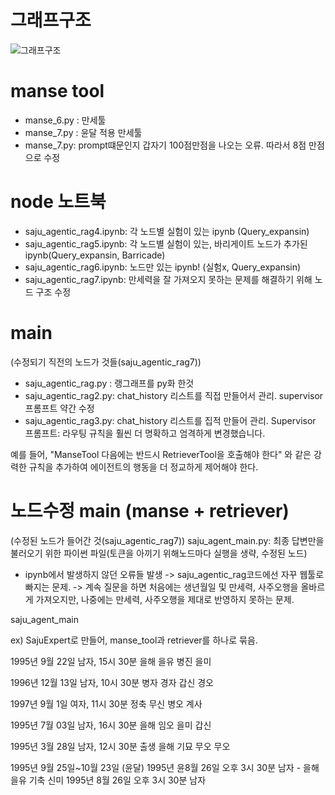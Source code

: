 # 그래프구조

![그래프구조](https://github.com/Jae-hoya/Fortune/tree/main/saju/%EC%9E%AC%ED%98%B8%EB%8B%98/langgraph_saju/graph.png)

# manse tool
- manse_6.py : 만세툴
- manse_7.py : 윤달 적용 만세툴
- manse_7.py: prompt떄문인지 갑자기 100점만점을 나오는 오류. 따라서 8점 만점으로 수정

# node 노트북
- saju_agentic_rag4.ipynb: 각 노드별 실험이 있는 ipynb (Query_expansin)
- saju_agentic_rag5.ipynb: 각 노드별 실험이 있는, 바리게이트 노드가 추가된 ipynb(Query_expansin, Barricade)
- saju_agentic_rag6.ipynb: 노드만 있는 ipynb! (실험x, Query_expansin)
- saju_agentic_rag7.ipynb: 만세력을 잘 가져오지 못하는 문제를 해결하기 위해 노드 구조 수정

# main
(수정되기 직전의 노드가 것들(saju_agentic_rag7))
- saju_agentic_rag.py : 랭그래프를 py화 한것
- saju_agentic_rag2.py: chat_history 리스트를 직접 만들어서 관리. supervisor 프롬프트 약간 수정
- saju_agentic_rag3.py:  chat_history 리스트를 집적 만들어 관리. Supervisor 프롬프트: 라우팅 규칙을 훨씬 더 명확하고 엄격하게 변경했습니다.

예를 들어, "ManseTool 다음에는 반드시 RetrieverTool을 호출해야 한다" 와 같은 강력한 규칙을 추가하여 에이전트의 행동을 더 정교하게 제어해야 한다.

# 노드수정 main (manse + retriever)
(수정된 노드가 들어간 것(saju_agentic_rag7))
saju_agent_main.py: 최종 답변만을 불러오기 위한 파이썬 파일(토큰을 아끼기 위해노드마다 실행을 생략, 수정된 노드)

- ipynb에서 발생하지 않던 오류들 발생
    -> saju_agentic_rag코드에선 자꾸 웹툴로 빠지는 문제.
    -> 계속 질문을 하면 처음에는 생년월일 및 만세력, 사주오행을 올바르게 가져오지만, 나중에는 만세력, 사주오행을 제대로 반영하지 못하는 문제.

saju_agent_main


ex) 
SajuExpert로 만들어, manse_tool과 retriever를 하나로 묶음.

1995년 9월 22일 남자, 15시 30분
을해 을유 병진 을미

1996년 12월 13일 남자, 10시 30분
병자 경자 갑신 경오

1997년 9월 1일 여자, 11시 30분
정축 무신 병오 계사

1995년 7월 03일 남자, 16시 30분
을해 임오 을미 갑신

1995년 3월 28일 남자, 12시 30분 출생
을해 기묘 무오 무오


1995년 9월 25일~10월 23일 (윤달)
1995년 윤8월 26일 오후 3시 30분 남자 - 을해 을유 기축 신미
1995년 8월 26일 오후 3시 30분 남자